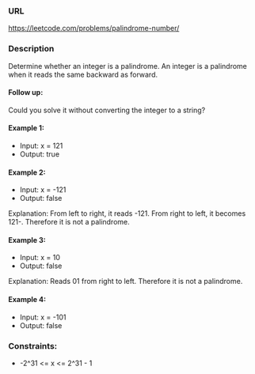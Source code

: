 ### URL

https://leetcode.com/problems/palindrome-number/

### Description

Determine whether an integer is a palindrome. An integer is a palindrome when it reads the same backward as forward.

#### Follow up: 
Could you solve it without converting the integer to a string?

 

#### Example 1:

* Input: x = 121
* Output: true
#### Example 2:

* Input: x = -121
* Output: false

Explanation: From left to right, it reads -121. From right to left, it becomes 121-. Therefore it is not a palindrome.
#### Example 3:

* Input: x = 10
* Output: false

Explanation: Reads 01 from right to left. Therefore it is not a palindrome.
#### Example 4:

* Input: x = -101
* Output: false
 

### Constraints:

* -2^31 <= x <= 2^31 - 1